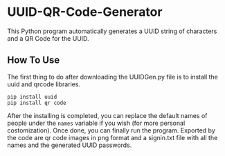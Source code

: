 # UUID-QR-Code-Generator
This Python program automatically generates a UUID string of characters and a QR Code for the UUID.

## How To Use
The first thing to do after downloading the UUIDGen.py file is to install the uuid and qrcode libraries.

```
pip install uuid
pip install qr code
```

After the installing is completed, you can replace the default names of people under the `names` variable if you wish (for more personal costomization). Once done, you can finally run the program. Exported by the code are qr code images in png format and a signin.txt file with all the names and the generated UUID passwords.
